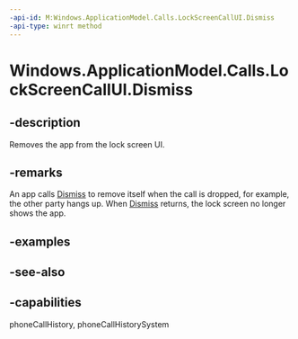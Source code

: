```yaml
---
-api-id: M:Windows.ApplicationModel.Calls.LockScreenCallUI.Dismiss
-api-type: winrt method
---
```


<!-- Method syntax
public void Dismiss()
-->

# Windows.ApplicationModel.Calls.LockScreenCallUI.Dismiss

## -description
Removes the app from the lock screen UI.

## -remarks
An app calls [Dismiss](lockscreencallui_dismiss_1198609459.md) to remove itself when the call is dropped, for example, the other party hangs up. When [Dismiss](lockscreencallui_dismiss_1198609459.md) returns, the lock screen no longer shows the app.

## -examples

## -see-also

## -capabilities
phoneCallHistory, phoneCallHistorySystem
